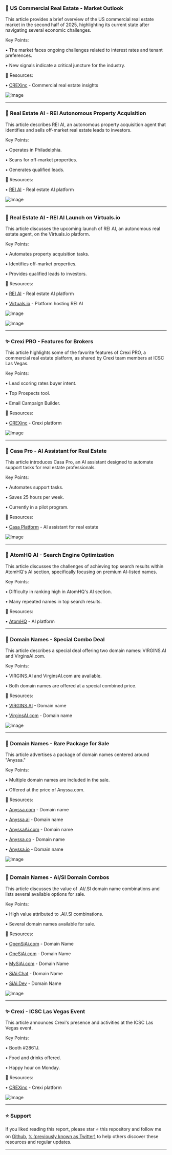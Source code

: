 ### 🤖 US Commercial Real Estate - Market Outlook

This article provides a brief overview of the US commercial real estate market in the second half of 2025, highlighting its current state after navigating several economic challenges.

Key Points:

• The market faces ongoing challenges related to interest rates and tenant preferences.

• New signals indicate a critical juncture for the industry.


🔗 Resources:

• [CREXinc](https://x.com/CREXinc) - Commercial real estate insights

![Image](https://pbs.twimg.com/media/GutYAI-boAEynyx?format=jpg&name=small)


---
### 🤖 Real Estate AI - REI Autonomous Property Acquisition

This article describes REI AI, an autonomous property acquisition agent that identifies and sells off-market real estate leads to investors.

Key Points:

• Operates in Philadelphia.

• Scans for off-market properties.


• Generates qualified leads.


🔗 Resources:

• [REI AI](https://x.com/reiai_xyz) - Real estate AI platform

![Image](https://pbs.twimg.com/media/GtzX8PsXgAA0itP?format=jpg&name=small)


---
### 🤖 Real Estate AI - REI AI Launch on Virtuals.io

This article discusses the upcoming launch of REI AI, an autonomous real estate agent, on the Virtuals.io platform.

Key Points:

• Automates property acquisition tasks.

• Identifies off-market properties.

• Provides qualified leads to investors.


🔗 Resources:

• [REI AI](https://x.com/reiai_xyz) - Real estate AI platform

• [Virtuals.io](https://x.com/virtuals_io) - Platform hosting REI AI

![Image](https://pbs.twimg.com/media/GtvsmzyWEAAqfrJ?format=png&name=small)

![Image](https://pbs.twimg.com/media/GtvsoRNaQAEYmbG?format=png&name=small)


---
### ✨ Crexi PRO - Features for Brokers

This article highlights some of the favorite features of Crexi PRO, a commercial real estate platform, as shared by Crexi team members at ICSC Las Vegas.

Key Points:

• Lead scoring rates buyer intent.

• Top Prospects tool.

• Email Campaign Builder.


🔗 Resources:

• [CREXinc](https://x.com/CREXinc) -  Crexi platform

![Image](https://pbs.twimg.com/media/GsyTP4hXoAEQmUM.jpg)


---
### 🤖 Casa Pro - AI Assistant for Real Estate

This article introduces Casa Pro, an AI assistant designed to automate support tasks for real estate professionals.

Key Points:

• Automates support tasks.

• Saves 25 hours per week.

• Currently in a pilot program.


🔗 Resources:

• [Casa Platform](https://casa-platform.com) - AI assistant for real estate


![Image](https://pbs.twimg.com/amplify_video_thumb/1927421103590215680/img/1JdeM8OUcUgTROEj.jpg)


---
### 🤖 AtomHQ AI - Search Engine Optimization

This article discusses the challenges of achieving top search results within AtomHQ's AI section, specifically focusing on premium AI-listed names.

Key Points:

• Difficulty in ranking high in AtomHQ's AI section.

• Many repeated names in top search results.


🔗 Resources:

• [AtomHQ](https://x.com/atomHQ) - AI platform


---
### 🚀 Domain Names - Special Combo Deal

This article describes a special deal offering two domain names: VIRGINS.AI and VirginsAI.com.

Key Points:

•  VIRGINS.AI and VirginsAI.com are available.

•  Both domain names are offered at a special combined price.


🔗 Resources:

• [VIRGINS.AI](http://VIRGINS.AI) - Domain name

• [VirginsAI.com](http://VirginsAI.com) - Domain name


![Image](https://pbs.twimg.com/media/GrAD-e5XAAAl5zM?format=jpg&name=small)



---
### 🚀 Domain Names - Rare Package for Sale

This article advertises a package of domain names centered around "Anyssa."

Key Points:

• Multiple domain names are included in the sale.

• Offered at the price of Anyssa.com.



🔗 Resources:

• [Anyssa.com](http://Anyssa.com) - Domain name

• [Anyssa.ai](http://Anyssa.ai) - Domain name

• [AnyssaAi.com](http://AnyssaAi.com) - Domain name

• [Anyssa.co](http://Anyssa.co) - Domain name

• [Anyssa.io](http://Anyssa.io) - Domain name


![Image](https://pbs.twimg.com/media/Gq90wSZXcAARSy_?format=jpg&name=small)



---
### 🚀 Domain Names - AI/SI Domain Combos

This article discusses the value of .AI/.SI domain name combinations and lists several available options for sale.

Key Points:

• High value attributed to .AI/.SI combinations.

• Several domain names available for sale.


🔗 Resources:

• [OpenSiAi.com](OpenSiAi.com) - Domain Name

• [OneSiAi.com](OneSiAi.com) - Domain Name

• [MySiAi.com](MySiAi.com) - Domain Name

• [SiAi.Chat](SiAi.Chat) - Domain Name

• [SiAi.Dev](SiAi.Dev) - Domain Name

![Image](https://pbs.twimg.com/media/GqTv1vzbAAAONlS?format=jpg&name=small)


---
### ✨ Crexi - ICSC Las Vegas Event

This article announces Crexi's presence and activities at the ICSC Las Vegas event.

Key Points:

• Booth #2861J.

• Food and drinks offered.

• Happy hour on Monday.


🔗 Resources:

• [CREXinc](https://x.com/CREXinc) - Crexi platform

![Image](https://pbs.twimg.com/media/GqSB7R3a4AA06Z_?format=jpg&name=small)


---

### ⭐️ Support

If you liked reading this report, please star ⭐️ this repository and follow me on [Github](https://github.com/Drix10), [𝕏 (previously known as Twitter)](https://x.com/DRIX_10_) to help others discover these resources and regular updates.

---